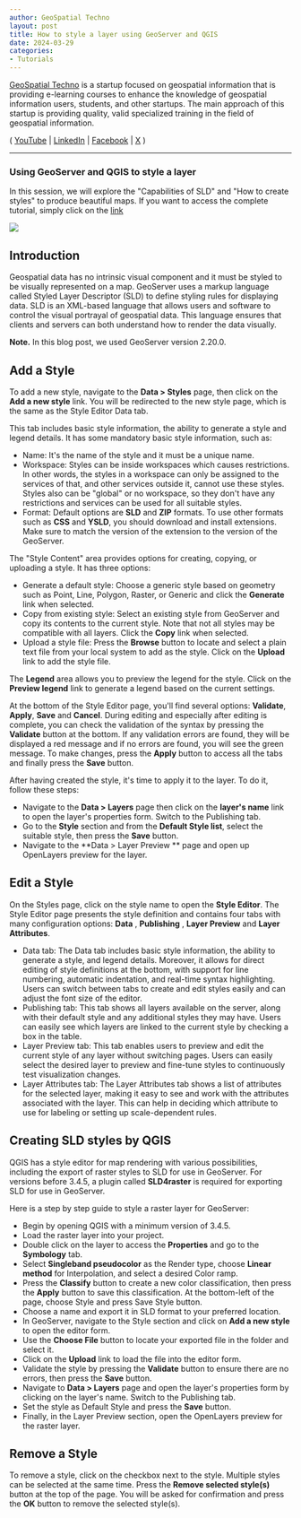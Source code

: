 ```yaml
---
author: GeoSpatial Techno
layout: post
title: How to style a layer using GeoServer and QGIS
date: 2024-03-29
categories:   
- Tutorials
---
```


[GeoSpatial Techno](https://www.youtube.com/@geospatialtechno) is a startup focused on geospatial information that is providing e-learning courses to enhance the knowledge of geospatial information users, students, and other startups. The main approach of this startup is providing quality, valid specialized training in the field of geospatial information.

( [YouTube](https://www.youtube.com/@geospatialtechno)
| [LinkedIn](https://www.linkedin.com/in/geospatialtechno)
| [Facebook](https://www.facebook.com/geospatialtechno)
| [X](https://twitter.com/geospatialtechn)
)

----

### Using GeoServer and QGIS to style a layer
In this session, we will explore the "Capabilities of SLD" and "How to create styles" to produce beautiful maps. If you want to access the complete tutorial, simply click on the [link](https://youtu.be/9AUgLFS9CCY)

[![](https://img.youtube.com/vi/9AUgLFS9CCY/0.jpg)](https://www.youtube.com/watch?v=9AUgLFS9CCY)

## Introduction
Geospatial data has no intrinsic visual component and it must be styled to be visually represented on a map. GeoServer uses a markup language called Styled Layer Descriptor (SLD) to define styling rules for displaying data. SLD is an XML-based language that allows users and software to control the visual portrayal of geospatial data. This language ensures that clients and servers can both understand how to render the data visually.

**Note.** In this blog post, we used GeoServer version 2.20.0.

## Add a Style
To add a new style, navigate to the **Data > Styles** page, then click on the **Add a new style** link. You will be redirected to the new style page, which is the same as the Style Editor Data tab.

This tab includes basic style information, the ability to generate a style and legend details. It has some mandatory basic style information, such as:
- Name: It's the name of the style and it must be a unique name.
- Workspace: Styles can be inside workspaces which causes restrictions. In other words, the styles in a workspace can only be assigned to the services of that, and other services outside it, cannot use these styles. Styles also can be "global" or no workspace, so they don't have any restrictions and services can be used for all suitable styles.
- Format: Default options are **SLD** and **ZIP** formats. To use other formats such as **CSS** and **YSLD**, you should download and install extensions. Make sure to match the version of the extension to the version of the GeoServer.

The "Style Content" area provides options for creating, copying, or uploading a style. It has three options:
- Generate a default style: Choose a generic style based on geometry such as Point, Line, Polygon, Raster, or Generic and click the **Generate** link when selected.
- Copy from existing style: Select an existing style from GeoServer and copy its contents to the current style. Note that not all styles may be compatible with all layers. Click the **Copy** link when selected.
- Upload a style file: Press the **Browse** button to locate and select a plain text file from your local system to add as the style. Click on the **Upload** link to add the style file.

The **Legend** area allows you to preview the legend for the style. Click on the **Preview legend** link to generate a legend based on the current settings.

At the bottom of the Style Editor page, you'll find several options: **Validate**, **Apply**, **Save** and **Cancel**. During editing and especially after editing is complete, you can check the validation of the syntax by pressing the **Validate** button at the bottom. If any validation errors are found, they will be displayed a red message and if no errors are found, you will see the green message. To make changes, press the **Apply** button to access all the tabs and finally press the **Save** button.

After having created the style, it's time to apply it to the layer. To do it, follow these steps:
- Navigate to the **Data > Layers** page then click on the **layer's name** link to open the layer's properties form. Switch to the Publishing tab.
- Go to the **Style** section and from the **Default Style list**, select the suitable style, then press the **Save** button.
- Navigate to the **Data > Layer Preview ** page and open up OpenLayers preview for the layer.

## Edit a Style
On the Styles page, click on the style name to open the **Style Editor**. The Style Editor page presents the style definition and contains four tabs with many configuration options: **Data** , **Publishing** , **Layer Preview** and **Layer Attributes**.
- Data tab: The Data tab includes basic style information, the ability to generate a style, and legend details. Moreover, it allows for direct editing of style definitions at the bottom, with support for line numbering, automatic indentation, and real-time syntax highlighting. Users can switch between tabs to create and edit styles easily and can adjust the font size of the editor.
- Publishing tab: This tab shows all layers available on the server, along with their default style and any additional styles they may have. Users can easily see which layers are linked to the current style by checking a box in the table.
- Layer Preview tab: This tab enables users to preview and edit the current style of any layer without switching pages. Users can easily select the desired layer to preview and fine-tune styles to continuously test visualization changes.
- Layer Attributes tab: The Layer Attributes tab shows a list of attributes for the selected layer, making it easy to see and work with the attributes associated with the layer. This can help in deciding which attribute to use for labeling or setting up scale-dependent rules. 

## Creating SLD styles by QGIS
QGIS has a style editor for map rendering with various possibilities, including the export of raster styles to SLD for use in GeoServer. For versions before 3.4.5, a plugin called **SLD4raster** is required for exporting SLD for use in GeoServer.

Here is a step by step guide to style a raster layer for GeoServer:
- Begin by opening QGIS with a minimum version of 3.4.5.
- Load the raster layer into your project.
- Double click on the layer to access the **Properties** and go to the **Symbology** tab.
- Select **Singleband pseudocolor** as the Render type, choose **Linear method** for Interpolation, and select a desired Color ramp.
- Press the **Classify** button to create a new color classification, then press the **Apply** button to save this classification. At the bottom-left of the page, choose Style and press Save Style button.
- Choose a name and export it in SLD format to your preferred location.
- In GeoServer, navigate to the Style section and click on **Add a new style** to open the editor form.
- Use the **Choose File** button to locate your exported file in the folder and select it.
- Click on the **Upload** link to load the file into the editor form.
- Validate the style by pressing the **Validate** button to ensure there are no errors, then press the **Save** button.
- Navigate to **Data > Layers** page and open the layer's properties form by clicking on the layer's name. Switch to the Publishing tab.
- Set the style as Default Style and press the **Save** button.
- Finally, in the Layer Preview section, open the OpenLayers preview for the raster layer.

## Remove a Style
To remove a style, click on the checkbox next to the style. Multiple styles can be selected at the same time. Press the **Remove selected style(s)** button at the top of the page. You will be asked for confirmation and press the **OK** button to remove the selected style(s).